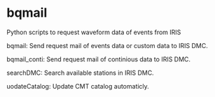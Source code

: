 bqmail
===========
Python scripts to request waveform data of events from IRIS

bqmail: Send request mail of events data or custom data to IRIS DMC.

bqmail\_conti: Send request mail of continious data to IRIS DMC.

searchDMC: Search available stations in IRIS DMC.

uodateCatalog: Update CMT catalog automaticly.
